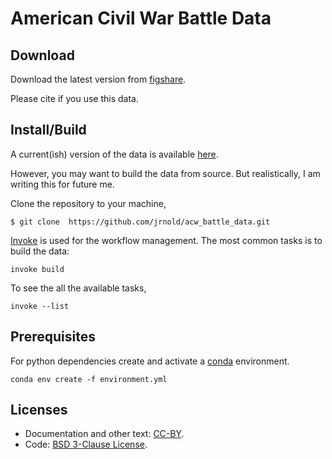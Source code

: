 # American Civil War Battle Data

## Download

Download the latest version from [figshare](https://figshare.com/articles/acw_battle_data/1515995). 

Please cite if you use this data.

## Install/Build

A current(ish) version of the data is available [here](http://acw-battle-data.readthedocs.io/en/latest/).

However, you may want to build the data from source. But realistically, I am writing this for future me.

Clone the repository to your machine,
```console
$ git clone  https://github.com/jrnold/acw_battle_data.git
```
[Invoke](http://www.pyinvoke.org/) is used for the workflow management.
The most common tasks is to build the data:
```console
invoke build
```

To see the all the available tasks,
```console
invoke --list
```

## Prerequisites

For python dependencies create and activate a [conda](http://conda.pydata.org/docs/using/envs.html#create-a-separate-environment) environment.

```shell
conda env create -f environment.yml
```

## Licenses

- Documentation and other text: [CC-BY](http://creativecommons.org/licenses/by/4.0/).
- Code: [BSD 3-Clause License](http://opensource.org/licenses/BSD-3-Clause).
